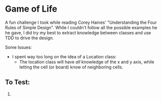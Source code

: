# Game of Life

A fun challenge I took while reading Corey Haines' "Understanding the Four Rules of Simple Design". While I couldn't follow all the possible examples he
he gave, I did try my best to extract knowledge between classes and use TDD to drive the design.

Some Issues:

* I spent way too long on the idea of a Location class:
  - The location class will have _all_ knowledge of the x and y axis, while letting the cell (or board) know of neighboring cells.
  

## To Test:

1. 
